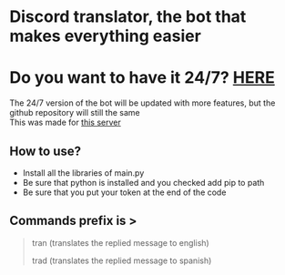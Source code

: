 # Discord translator, the bot that makes everything easier
# Do you want to have it 24/7? [HERE](https://discord.com/oauth2/authorize?client_id=1157690732203737088&permissions=67584&scope=bot)
The 24/7 version of the bot will be updated with more features, but the github repository will still the same   
This was made for [this server](https://discord.gg/timebox)
## How to use?
* Install all the libraries of main.py
* Be sure that python is installed and you checked add pip to path
* Be sure that you put your token at the end of the code
## Commands prefix is >
>tran   (translates the replied message to english)
>
>trad   (translates the replied message to spanish)
